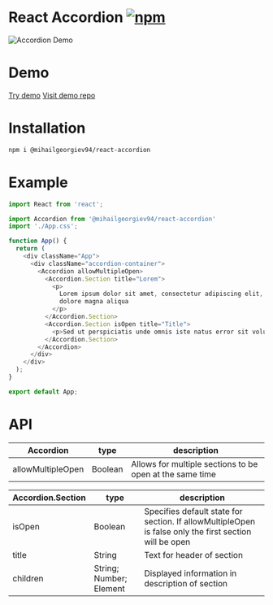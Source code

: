 # React Accordion [![npm](https://img.shields.io/npm/v/@mihailgeorgiev94/react-accordion)](https://www.npmjs.com/package/@mihailgeorgiev94/react-accordion)

![Accordion
Demo](https://cdn.fbsbx.com/v/t59.2708-21/94098264_539164163461647_6846296569835159552_n.gif?_nc_cat=100&fallback=1&_nc_sid=041f46&_nc_oc=AQnQqRhu_DCdRgGkywECWRtJkXmuyAoHebFP5Wp92kJAXmRTf_LAwnj0LK4ciITt61k&_nc_ht=cdn.fbsbx.com&oh=2de87735af54d33a8d0fd976f655bc49&oe=5EA1EA2A)

# Demo

[Try demo](https://master.d26of7f6w4ftzf.amplifyapp.com/)
[Visit demo repo](https://www.npmjs.com/package/@mihailgeorgiev94/react-accordion)



# Installation

```sh
npm i @mihailgeorgiev94/react-accordion
```

# Example

```javascript
import React from 'react';

import Accordion from '@mihailgeorgiev94/react-accordion'
import './App.css';

function App() {
  return (
    <div className="App">
      <div className="accordion-container">
        <Accordion allowMultipleOpen>
          <Accordion.Section title="Lorem">
            <p>
              Lorem ipsum dolor sit amet, consectetur adipiscing elit, sed do eiusmod tempor incididunt ut labore et
              dolore magna aliqua
            </p>
          </Accordion.Section>
          <Accordion.Section isOpen title="Title">
            <p>Sed ut perspiciatis unde omnis iste natus error sit voluptatem accusantium doloremque laudantium,</p>
          </Accordion.Section>
        </Accordion>
      </div>
    </div>
  );
}

export default App;

```

# API

|Accordion|type|description|
|---|---|---|
|allowMultipleOpen|Boolean|Allows for multiple sections to be open at the same time|


|Accordion.Section|type|description|
|---|---|---|
|isOpen|Boolean|Specifies default state for section. If allowMultipleOpen is false only the first section will be open|
|title|String|Text for header of section|
|children|String; Number; Element|Displayed information in description of section|
